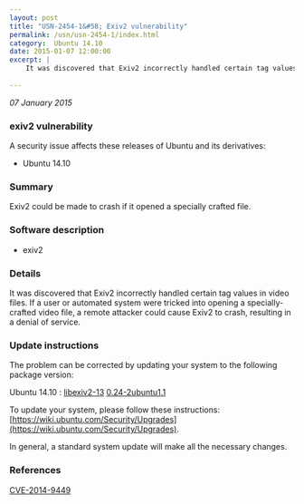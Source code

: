 ```yaml
---
layout: post
title: "USN-2454-1&#58; Exiv2 vulnerability"
permalink: /usn/usn-2454-1/index.html
category:  Ubuntu 14.10
date: 2015-01-07 12:00:00
excerpt: |
    It was discovered that Exiv2 incorrectly handled certain tag values in video files. If a user or automated system were tricked into opening a specially-crafted video file, a remote attacker could cause Exiv2 to crash, resulting in a denial of service. 
    
--- 
```

 
 

*07 January 2015*

### exiv2 vulnerability

A security issue affects these releases of Ubuntu and its derivatives:

* Ubuntu 14.10

### Summary

Exiv2 could be made to crash if it opened a specially crafted file. 

### Software description

* exiv2 

### Details

It was discovered that Exiv2 incorrectly handled certain tag values in video files. If a user or automated system were tricked into opening a specially-crafted video file, a remote attacker could cause Exiv2 to crash, resulting in a denial of service. 

### Update instructions

The problem can be corrected by updating your system to the following package version:

Ubuntu 14.10
 : [libexiv2-13](https://launchpad.net/ubuntu/+source/exiv2) <span> [0.24-2ubuntu1.1](https://launchpad.net/ubuntu/+source/exiv2/0.24-2ubuntu1.1) </span> 

To update your system, please follow these instructions: [https://wiki.ubuntu.com/Security/Upgrades](https://wiki.ubuntu.com/Security/Upgrades).

In general, a standard system update will make all the necessary changes. 

### References

 
 [CVE-2014-9449](http://people.ubuntu.com/~ubuntu-security/cve/CVE-2014-9449)
 

